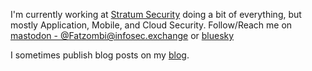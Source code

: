 I'm currently working at [Stratum Security](https://stratumsecurity.com) doing a bit of everything, but mostly Application, Mobile, and Cloud Security. Follow/Reach me on [mastodon - @Fatzombi@infosec.exchange](https://infosec.exchange/@Fatzombi) or [bluesky]([https://x.com/fat_zombi](https://bsky.app/profile/fatzombi.com))

I sometimes publish blog posts on my [blog](https://fatzombi.com).
